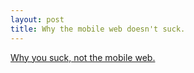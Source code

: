 ```yaml
---
layout: post
title: Why the mobile web doesn't suck.
---
```

<div class="medium-post-wrapper">
    <div class="medium-post">
        <script async src="https://static.medium.com/embed.js"></script><a class="m-story" data-collapsed="true" href="https://medium.com/@carsol/cd1e233749d8">Why you suck, not the mobile web.</a>
    </div>
</div>
